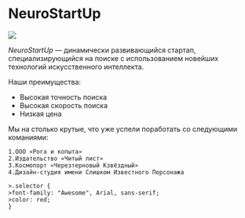 # NeuroStartUp

![](https://netology-code.github.io/git-homeworks/introduction/assets/logo.png)

*NeuroStartUp* — динамически развивающийся стартап, специализирующийся на поиске с использованием 
 новейших технологий искусственного интеллекта.

Наши преимущества:
* Высокая точность поиска
* Высокая скорость поиска
* Низкая цена

Мы на столько крутые, что уже успели поработать со следующими команиями:

	1.ООО «Рога и копыта»
	2.Издательство «Читый лист»
	3.Космопорт «Черезтерновый Кзвёздный»
	4.Дизайн-студия имени Слишком Известного Персонажа
	
	>.selector {
	>font-family: "Awesome", Arial, sans-serif;
	>color: red;
	}